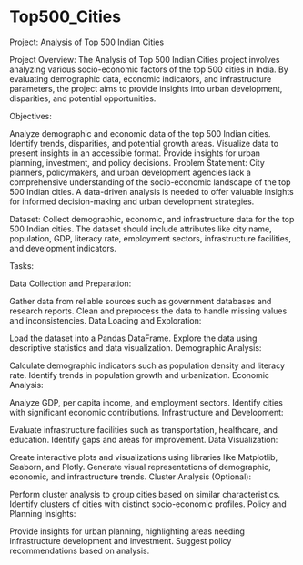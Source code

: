 # Top500_Cities
Project: Analysis of Top 500 Indian Cities

Project Overview:
The Analysis of Top 500 Indian Cities project involves analyzing various socio-economic factors of the top 500 cities in India. By evaluating demographic data, economic indicators, and infrastructure parameters, the project aims to provide insights into urban development, disparities, and potential opportunities.

Objectives:

Analyze demographic and economic data of the top 500 Indian cities.
Identify trends, disparities, and potential growth areas.
Visualize data to present insights in an accessible format.
Provide insights for urban planning, investment, and policy decisions.
Problem Statement:
City planners, policymakers, and urban development agencies lack a comprehensive understanding of the socio-economic landscape of the top 500 Indian cities. A data-driven analysis is needed to offer valuable insights for informed decision-making and urban development strategies.

Dataset:
Collect demographic, economic, and infrastructure data for the top 500 Indian cities. The dataset should include attributes like city name, population, GDP, literacy rate, employment sectors, infrastructure facilities, and development indicators.

Tasks:

Data Collection and Preparation:

Gather data from reliable sources such as government databases and research reports.
Clean and preprocess the data to handle missing values and inconsistencies.
Data Loading and Exploration:

Load the dataset into a Pandas DataFrame.
Explore the data using descriptive statistics and data visualization.
Demographic Analysis:

Calculate demographic indicators such as population density and literacy rate.
Identify trends in population growth and urbanization.
Economic Analysis:

Analyze GDP, per capita income, and employment sectors.
Identify cities with significant economic contributions.
Infrastructure and Development:

Evaluate infrastructure facilities such as transportation, healthcare, and education.
Identify gaps and areas for improvement.
Data Visualization:

Create interactive plots and visualizations using libraries like Matplotlib, Seaborn, and Plotly.
Generate visual representations of demographic, economic, and infrastructure trends.
Cluster Analysis (Optional):

Perform cluster analysis to group cities based on similar characteristics.
Identify clusters of cities with distinct socio-economic profiles.
Policy and Planning Insights:

Provide insights for urban planning, highlighting areas needing infrastructure development and investment.
Suggest policy recommendations based on analysis.
